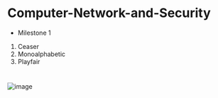 # Computer-Network-and-Security
* Milestone 1
1. Ceaser
2. Monoalphabetic
3. Playfair
#
![image](https://github.com/SaraMohamed-121/Computer-Network-and-Security/assets/105616126/26339c37-567f-4203-bbaf-1dbe5ce3559a)
